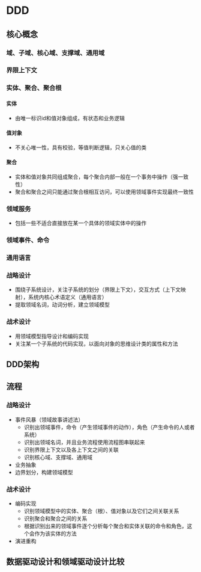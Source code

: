 # DDD

## 核心概念

### 域、子域、核心域、支撑域、通用域

### 界限上下文

### 实体、聚合、聚合根

#### 实体

- 由唯一标识id和值对象组成，有状态和业务逻辑

#### 值对象

- 不关心唯一性，具有校验，等值判断逻辑，只关心值的类

#### 聚合

- 实体和值对象共同组成聚合，每个聚合内部一般在一个事务中操作（强一致性）
- 聚合和聚合之间只能通过聚合根相互访问，可以使用领域事件实现最终一致性

### 领域服务

- 包括一些不适合直接放在某一个具体的领域实体中的操作

### 领域事件、命令

### 通用语言

### 战略设计

- 围绕子系统设计，关注子系统的划分（界限上下文），交互方式（上下文映射），系统内核心术语定义（通用语言）
- 提取领域名词，动词分析，建立领域模型

### 战术设计

- 用领域模型指导设计和编码实现
- 关注某一个子系统的代码实现，以面向对象的思维设计类的属性和方法

## DDD架构

## 流程

### 战略设计

- 事件风暴（领域故事讲述法）
  - 识别出领域事件，命令（产生领域事件的动作），角色（产生命令的人或者系统）
  - 识别出领域名词，并且业务流程使用流程图串联起来
  - 识别界限上下文以及各上下文之间的关联
  - 识别核心域、支撑域、通用域
- 业务抽象
- 边界划分，构建领域模型

### 战术设计

- 编码实现
  - 识别领域模型中的实体、聚合（根）、值对象以及它们之间关联关系
  - 识别聚合和聚合之间的关系
  - 根据识别出来的领域事件逐个分析每个聚合和实体关联的命令和角色，这个会作为该实体的方法
- 演进重构

## 数据驱动设计和领域驱动设计比较
